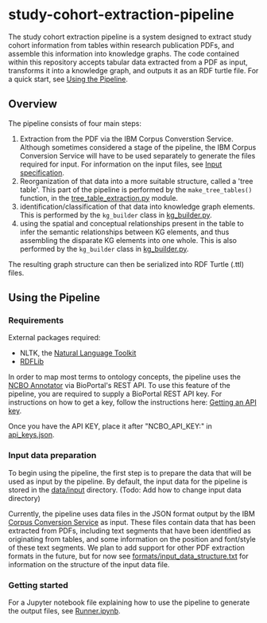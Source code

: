 # study-cohort-extraction-pipeline

The study cohort extraction pipeline is a system designed to extract study cohort information from tables within research publication PDFs, and assemble this information into knowledge graphs. The code contained within this repository accepts tabular data extracted from a PDF as input, transforms it into a knowledge graph, and outputs it as an RDF turtle file. For a quick start, see [Using the Pipeline](https://github.com/tetherless-world/study-cohort-extraction-pipeline/blob/master/README.md#using-the-pipeline). 

## Overview

The pipeline consists of four main steps: 
1. Extraction from the PDF via the IBM Corpus Converstion Service. Although sometimes considered a stage of the pipeline, the IBM Corpus Conversion Service will have to be used separately to generate the files required for input. For information on the input files, see [Input specification](formats/input_data_structure.txt).
2. Reorganization of that data into a more suitable structure, called a 'tree table'. This part of the pipeline is performed by the ```make_tree_tables()``` function, in the [tree_table_extraction.py](https://github.com/tetherless-world/study-cohort-extraction-pipeline/blob/master/Extraction/tree_table_extraction.py) module.
3. identification/classification of that data into knowledge graph elements. This is performed by the ```kg_builder``` class in [kg_builder.py](https://github.com/tetherless-world/study-cohort-extraction-pipeline/blob/master/Extraction/kg_builder.py).
4. using the spatial and conceptual relationships present in the table to infer the semantic relationships between KG elements, and thus assembling the disparate KG elements into one whole. This is also performed by the ```kg_builder``` class in [kg_builder.py](https://github.com/tetherless-world/study-cohort-extraction-pipeline/blob/master/Extraction/kg_builder.py).

The resulting graph structure can then be serialized into RDF Turtle (.ttl) files.

## Using the Pipeline

### Requirements

External packages required:
 - NLTK, the [Natural Language Toolkit](https://www.nltk.org/)
 - [RDFLib](https://github.com/RDFLib/rdflib)
 
In order to map most terms to ontology concepts, the pipeline uses the [NCBO Annotator](https://bioportal.bioontology.org/annotator) via BioPortal's REST API. To use this feature of the pipeline, you are required to supply a BioPortal REST API key. For instructions on how to get a key, follow the instructions here: [Getting an API key](https://bioportal.bioontology.org/help#Getting_an_API_key).

Once you have the API KEY, place it after "NCBO_API_KEY:" in [api_keys.json](https://github.com/tetherless-world/study-cohort-extraction-pipeline/blob/master/Extraction/api_keys.json).

### Input data preparation

To begin using the pipeline, the first step is to prepare the data that will be used as input by the pipeline. By default, the input data for the pipeline is stored in the [data/input](https://github.com/tetherless-world/study-cohort-extraction-pipeline/blob/master/data/input) directory. (Todo: Add how to change input data directory)

Currently, the pipeline uses data files in the JSON format output by the IBM [Corpus Conversion Service](https://www.ibm.com/blogs/research/2018/08/corpus-conversion-service/) as input. These files contain data that has been extracted from PDFs, including text segments that have been identified as originating from tables, and some information on the position and font/style of these text segments. We plan to add support for other PDF extraction formats in the future, but for now see [formats/input_data_structure.txt](formats/input_data_structure.txt) for information on the structure of the input data file.

### Getting started

For a Jupyter notebook file explaining how to use the pipeline to generate the output files, see [Runner.ipynb](Runner.ipynb).
